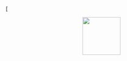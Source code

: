 [<div id="header" align="center">
  <img src="[https://media.giphy.com/media/M9gbBd9nbDrOTu1Mqx/giphy.gif](https://media4.giphy.com/media/v1.Y2lkPTc5MGI3NjExOHlnNTB5YWdzZ2Y4NTZpbjc3NXRzNTdwb3dxNDRvYXFndXhlcHo4YyZlcD12MV9pbnRlcm5hbF9naWZfYnlfaWQmY3Q9Zw/Lny6Rw04nsOOc/giphy.gif)" width="100"/>
</div>
